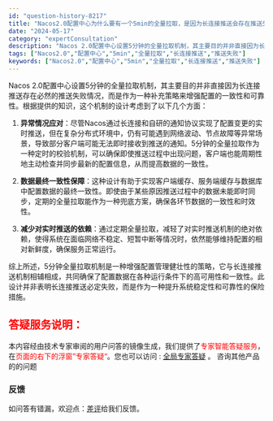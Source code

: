 ```yaml
---
id: "question-history-8217"
title: "Nacos2.0配置中心为什么要有一个5min的全量拉取，是因为长连接推送会存在推送失败的情况嘛 nacos-opensource"
date: "2024-05-17"
category: "expertConsultation"
description: "Nacos 2.0配置中心设置5分钟的全量拉取机制，其主要目的并非直接因为长连接推送存在必然的推送失败情况，而是作为一种补充策略来增强配置的一致性和可靠性。根据提供的知识，这个机制的设计考虑到了以下几个方面：1. **异常情况应对**：尽管Nacos通过长连接和自研的通知协议实现了配置变更的实时推送"
tags: ["Nacos2.0","配置中心","5min","全量拉取","长连接推送","推送失败"]
keywords: ["Nacos2.0","配置中心","5min","全量拉取","长连接推送","推送失败"]
---
```


Nacos 2.0配置中心设置5分钟的全量拉取机制，其主要目的并非直接因为长连接推送存在必然的推送失败情况，而是作为一种补充策略来增强配置的一致性和可靠性。根据提供的知识，这个机制的设计考虑到了以下几个方面：

1. **异常情况应对**：尽管Nacos通过长连接和自研的通知协议实现了配置变更的实时推送，但在复杂分布式环境中，仍有可能遇到网络波动、节点故障等异常场景，导致部分客户端可能无法即时接收到推送的通知。5分钟的全量拉取作为一种定时的校验机制，可以确保即使推送过程中出现问题，客户端也能周期性地主动检查并同步最新的配置信息，从而提高数据的一致性。

2. **数据最终一致性保障**：这种设计有助于实现客户端缓存、服务端缓存与数据库中配置数据的最终一致性。即使由于某些原因推送过程中的数据未能即时同步，定期的全量拉取能作为一种兜底方案，确保各环节数据的一致性和时效性。

3. **减少对实时推送的依赖**：通过定期全量拉取，减轻了对实时推送机制的绝对依赖，使得系统在面临网络不稳定、短暂中断等情况时，依然能够维持配置的相对新鲜度，确保服务正常运行。

综上所述，5分钟全量拉取机制是一种增强配置管理健壮性的策略，它与长连接推送机制相辅相成，共同确保了配置数据在各种运行条件下的高可用性和一致性。此设计并非表明长连接推送必定失败，而是作为一种提升系统稳定性和可靠性的保险措施。
## <font color="#FF0000">答疑服务说明：</font> 

本内容经由技术专家审阅的用户问答的镜像生成，我们提供了<font color="#FF0000">专家智能答疑服务</font>，在<font color="#FF0000">页面的右下的浮窗”专家答疑“</font>。您也可以访问 : [全局专家答疑](https://opensource.alibaba.com/chatBot) 。 咨询其他产品的的问题

### 反馈
如问答有错漏，欢迎点：[差评](https://ai.nacos.io/user/feedbackByEnhancerGradePOJOID?enhancerGradePOJOId=13574)给我们反馈。

